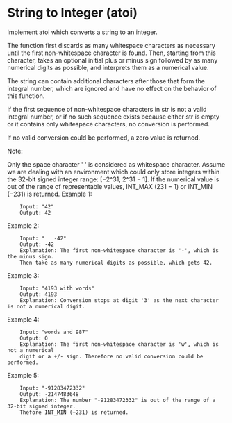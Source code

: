 # String to Integer (atoi)

Implement atoi which converts a string to an integer.

The function first discards as many whitespace characters as necessary until the first non-whitespace character is found. Then, starting from this character, takes an optional initial plus or minus sign followed by as many numerical digits as possible, and interprets them as a numerical value.

The string can contain additional characters after those that form the integral number, which are ignored and have no effect on the behavior of this function.

If the first sequence of non-whitespace characters in str is not a valid integral number, or if no such sequence exists because either str is empty or it contains only whitespace characters, no conversion is performed.

If no valid conversion could be performed, a zero value is returned.

Note:

Only the space character ' ' is considered as whitespace character.
Assume we are dealing with an environment which could only store integers within the 32-bit signed integer range: [−2^31,  2^31 − 1]. If the numerical value is out of the range of representable values, INT_MAX (231 − 1) or INT_MIN (−231) is returned.
Example 1:

        Input: "42"
        Output: 42
Example 2:

        Input: "   -42"
        Output: -42
        Explanation: The first non-whitespace character is '-', which is the minus sign.
        Then take as many numerical digits as possible, which gets 42.
Example 3:

        Input: "4193 with words"
        Output: 4193
        Explanation: Conversion stops at digit '3' as the next character is not a numerical digit.
Example 4:

        Input: "words and 987"
        Output: 0
        Explanation: The first non-whitespace character is 'w', which is not a numerical
        digit or a +/- sign. Therefore no valid conversion could be performed.
Example 5:

        Input: "-91283472332"
        Output: -2147483648
        Explanation: The number "-91283472332" is out of the range of a 32-bit signed integer.
        Thefore INT_MIN (−231) is returned.
